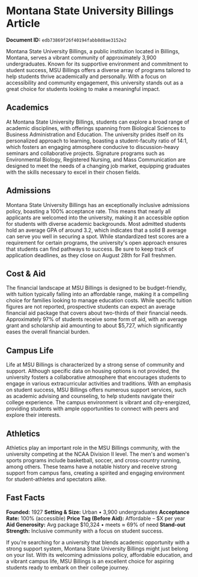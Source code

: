 # Montana State University Billings Article

**Document ID:** `edb73869f26f40194fabb8d8ae3152e2`

Montana State University Billings, a public institution located in Billings, Montana, serves a vibrant community of approximately 3,900 undergraduates. Known for its supportive environment and commitment to student success, MSU Billings offers a diverse array of programs tailored to help students thrive academically and personally. With a focus on accessibility and community engagement, this university stands out as a great choice for students looking to make a meaningful impact.

## Academics
At Montana State University Billings, students can explore a broad range of academic disciplines, with offerings spanning from Biological Sciences to Business Administration and Education. The university prides itself on its personalized approach to learning, boasting a student-faculty ratio of 14:1, which fosters an engaging atmosphere conducive to discussion-heavy seminars and collaborative projects. Signature programs such as Environmental Biology, Registered Nursing, and Mass Communication are designed to meet the needs of a changing job market, equipping graduates with the skills necessary to excel in their chosen fields.

## Admissions
Montana State University Billings has an exceptionally inclusive admissions policy, boasting a 100% acceptance rate. This means that nearly all applicants are welcomed into the university, making it an accessible option for students with diverse academic backgrounds. Most admitted students hold an average GPA of around 3.2, which indicates that a solid B average can serve you well in securing a spot. While standardized test scores are a requirement for certain programs, the university's open approach ensures that students can find pathways to success. Be sure to keep track of application deadlines, as they close on August 28th for Fall freshmen.

## Cost & Aid
The financial landscape at MSU Billings is designed to be budget-friendly, with tuition typically falling into an affordable range, making it a compelling choice for families looking to manage education costs. While specific tuition figures are not reported, prospective students can expect an average financial aid package that covers about two-thirds of their financial needs. Approximately 97% of students receive some form of aid, with an average grant and scholarship aid amounting to about $5,727, which significantly eases the overall financial burden.

## Campus Life
Life at MSU Billings is characterized by a strong sense of community and support. Although specific data on housing options is not provided, the university fosters a collaborative atmosphere that encourages students to engage in various extracurricular activities and traditions. With an emphasis on student success, MSU Billings offers numerous support services, such as academic advising and counseling, to help students navigate their college experience. The campus environment is vibrant and city-energized, providing students with ample opportunities to connect with peers and explore their interests.

## Athletics
Athletics play an important role in the MSU Billings community, with the university competing at the NCAA Division II level. The men's and women's sports programs include basketball, soccer, and cross-country running, among others. These teams have a notable history and receive strong support from campus fans, creating a spirited and engaging environment for student-athletes and spectators alike.

## Fast Facts
**Founded:** 1927
**Setting & Size:** Urban • 3,900 undergraduates
**Acceptance Rate:** 100% (accessible)
**Price Tag (Before Aid):** Affordable – $X per year
**Aid Generosity:** Avg package $10,324 • meets ≈ 69% of need
**Stand-out Strength:** Inclusive community with a focus on student success.

If you're searching for a university that blends academic opportunity with a strong support system, Montana State University Billings might just belong on your list. With its welcoming admissions policy, affordable education, and a vibrant campus life, MSU Billings is an excellent choice for aspiring students ready to embark on their college journey.
